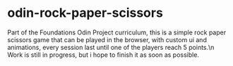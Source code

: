 # odin-rock-paper-scissors

Part of the Foundations Odin Project curriculum, this is a simple rock paper scissors game that can be played in the browser, with custom ui and animations, every session last until one of the players reach 5 points.\n Work is still in progress, but i hope to finish it as soon as possible.